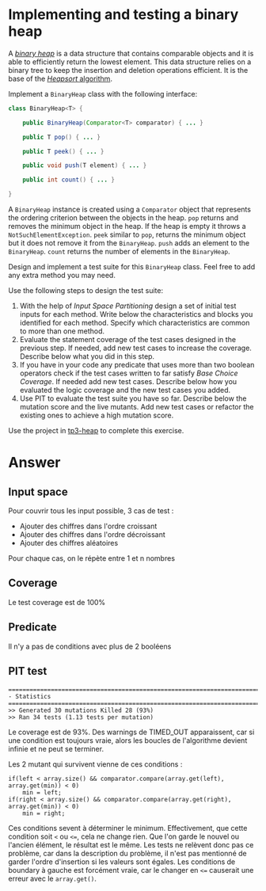 # Implementing and testing a binary heap

A [*binary heap*](https://en.wikipedia.org/wiki/Binary_heap) is a data structure that contains comparable objects and it is able to efficiently return the lowest element.
This data structure relies on a binary tree to keep the insertion and deletion operations efficient. It is the base of the [*Heapsort* algorithm](https://en.wikipedia.org/wiki/Heapsort).

Implement a `BinaryHeap` class with the following interface:

```java
class BinaryHeap<T> {

    public BinaryHeap(Comparator<T> comparator) { ... }

    public T pop() { ... }

    public T peek() { ... }

    public void push(T element) { ... }

    public int count() { ... }

}
```

A `BinaryHeap` instance is created using a `Comparator` object that represents the ordering criterion between the objects in the heap.
`pop` returns and removes the minimum object in the heap. If the heap is empty it throws a `NotSuchElementException`.
`peek` similar to `pop`, returns the minimum object but it does not remove it from the `BinaryHeap`.
`push` adds an element to the `BinaryHeap`.
`count` returns the number of elements in the `BinaryHeap`.

Design and implement a test suite for this `BinaryHeap` class.
Feel free to add any extra method you may need.

Use the following steps to design the test suite:

1. With the help of *Input Space Partitioning* design a set of initial test inputs for each method. Write below the characteristics and blocks you identified for each method. Specify which characteristics are common to more than one method.
2. Evaluate the statement coverage of the test cases designed in the previous step. If needed, add new test cases to increase the coverage. Describe below what you did in this step.
3. If you have in your code any predicate that uses more than two boolean operators check if the test cases written to far satisfy *Base Choice Coverage*. If needed add new test cases. Describe below how you evaluated the logic coverage and the new test cases you added.
4. Use PIT to evaluate the test suite you have so far. Describe below the mutation score and the live mutants. Add new test cases or refactor the existing ones to achieve a high mutation score.

Use the project in [tp3-heap](../code/tp3-heap) to complete this exercise.

# Answer
## Input space
Pour couvrir tous les input possible, 3 cas de test :
- Ajouter des chiffres dans l'ordre croissant
- Ajouter des chiffres dans l'ordre décroissant
- Ajouter des chiffres aléatoires

Pour chaque cas, on le répète entre 1 et n nombres

## Coverage
Le test coverage est de 100%

## Predicate
Il n'y a pas de conditions avec plus de 2 booléens

## PIT test
```
================================================================================
- Statistics
================================================================================
>> Generated 30 mutations Killed 28 (93%)
>> Ran 34 tests (1.13 tests per mutation)
```
Le coverage est de 93%. Des warnings de TIMED_OUT apparaissent, car si une condition est toujours vraie, alors les boucles de l'algorithme devient infinie et ne peut se terminer.

Les 2 mutant qui survivent vienne de ces conditions :
```
if(left < array.size() && comparator.compare(array.get(left), array.get(min)) < 0)
    min = left;
if(right < array.size() && comparator.compare(array.get(right), array.get(min)) < 0)
    min = right;
```

Ces conditions sevent à déterminer le minimum. Effectivement, que cette condition soit `<` ou `<=`, cela ne change rien. Que l'on garde le nouvel ou l'ancien élément, le résultat est le même. Les tests ne relèvent donc pas ce problème, car dans la description du problème, il n'est pas mentionné de garder l'ordre d'insertion si les valeurs sont égales. Les conditions de boundary à gauche est forcément vraie, car le changer en `<=` causerait une erreur avec le `array.get()`.